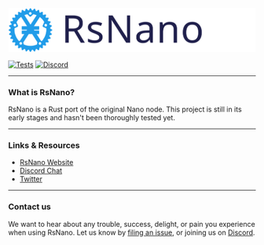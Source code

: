 <p style="text-align:center;"><img src="/images/logo.svg" width"300px" height="auto" alt="Logo"></p>



[![Tests](https://github.com/simpago/rsnano-node/workflows/Tests/badge.svg)](https://github.com/simpago/rsnano-node/actions?query=workflow%3ATests)
[![Discord](https://img.shields.io/badge/discord-join%20chat-orange.svg)](https://discord.gg/kBwvAyxEWE)

---

### What is RsNano?

RsNano is a Rust port of the original Nano node. This project is still in its early stages and hasn't been thoroughly tested yet.

---

### Links & Resources

* [RsNano Website](https://rsnano.com)
* [Discord Chat](https://discord.gg/kBwvAyxEWE)
* [Twitter](https://twitter.com/gschauwecker)

---

### Contact us

We want to hear about any trouble, success, delight, or pain you experience when
using RsNano. Let us know by [filing an issue](https://github.com/simpago/rsnano-node/issues), or joining us on [Discord](https://discord.gg/kBwvAyxEWE).
